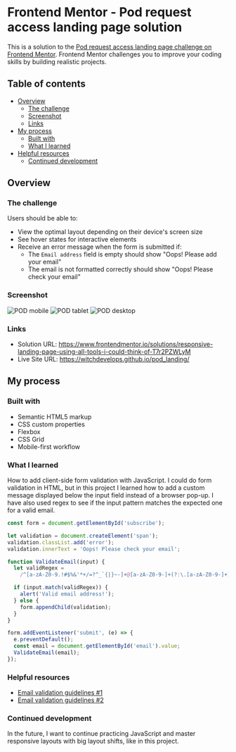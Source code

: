# Frontend Mentor - Pod request access landing page solution

This is a solution to the [Pod request access landing page challenge on Frontend Mentor](https://www.frontendmentor.io/challenges/pod-request-access-landing-page-eyTmdkLSG). Frontend Mentor challenges you to improve your coding skills by building realistic projects. 

## Table of contents

- [Overview](#overview)
  - [The challenge](#the-challenge)
  - [Screenshot](#screenshot)
  - [Links](#links)
- [My process](#my-process)
  - [Built with](#built-with)
  - [What I learned](#what-i-learned)
- [Helpful resources](#helpful-resources)
  - [Continued development](#continued-development)

## Overview

### The challenge

Users should be able to:

- View the optimal layout depending on their device's screen size
- See hover states for interactive elements
- Receive an error message when the form is submitted if:
  - The `Email address` field is empty should show "Oops! Please add your email"
  - The email is not formatted correctly should show "Oops! Please check your email"

### Screenshot

![POD mobile](https://github.com/WitchDevelops/pod_landing/assets/112077394/a5dfe182-ac5b-4e11-ae18-f8eefcd1a342)
![POD tablet](https://github.com/WitchDevelops/pod_landing/assets/112077394/420b2d45-d576-49a8-bfa7-ebbc49411037)
![POD desktop](https://github.com/WitchDevelops/pod_landing/assets/112077394/e0bfade5-8c5d-41fc-8b81-8a915b019e96)

### Links

- Solution URL: https://www.frontendmentor.io/solutions/responsive-landing-page-using-all-tools-i-could-think-of-T7r2PZWLyM
- Live Site URL: https://witchdevelops.github.io/pod_landing/

## My process

### Built with

- Semantic HTML5 markup
- CSS custom properties
- Flexbox
- CSS Grid
- Mobile-first workflow

### What I learned

How to add client-side form validation with JavaScript. I could do form validation in HTML, but in this project I learned how to add a custom message displayed below the input field instead of a browser pop-up. I have also used regex to see if the input pattern matches the expected one for a valid email.


```js
const form = document.getElementById('subscribe');

let validation = document.createElement('span');
validation.classList.add('error');
validation.innerText = 'Oops! Please check your email';

function ValidateEmail(input) {
  let validRegex =
    /^[a-zA-Z0-9.!#$%&'*+/=?^_`{|}~-]+@[a-zA-Z0-9-]+(?:\.[a-zA-Z0-9-]+)*$/;

  if (input.match(validRegex)) {
    alert('Valid email address!');
  } else {
    form.appendChild(validation);
  }
}

form.addEventListener('submit', (e) => {
  e.preventDefault();
  const email = document.getElementById('email').value;
  ValidateEmail(email);
});
```
### Helpful resources

- [Email validation guidelines #1](https://www.w3resource.com/javascript/form/email-validation.php)
- [Email validation guidelines #2](https://www.abstractapi.com/guides/email-validation-regex-javascript)

### Continued development

In the future, I want to continue practicing JavaScript and master responsive layouts with big layout shifts, like in this project.
